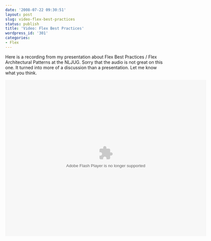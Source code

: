 ```yaml
---
date: '2008-07-22 09:30:51'
layout: post
slug: video-flex-best-practices
status: publish
title: 'Video: Flex Best Practices'
wordpress_id: '301'
categories:
- Flex
---
```


Here is a recording from my presentation about Flex Best Practices / Flex Architectural Patterns at the NLJUG.  Sorry that the audio is not great on this one.  It turned into more of a discussion than a presentation.  Let me know what you think.

<object classid="clsid:D27CDB6E-AE6D-11cf-96B8-444553540000" width="640" height="498"> <param name="movie" value="http://content.screencast.com/bootstrap.swf"></param> <param name="quality" value="high"></param> <param name="bgcolor" value="#FFFFFF"></param> <param name="flashVars" value="thumb=http://content.screencast.com/media/4c37ded1-27aa-42be-841a-ad7a211a2fe4_4da621d9-7f03-4192-9582-ddeb10177922_static_0_0_Thumbnail.gif&content=http://content.screencast.com/media/a59cd358-0997-4add-b1f2-cb79f5085750_4da621d9-7f03-4192-9582-ddeb10177922_static_0_0_flex_best_practices.swf&width=640&height=498"></param> <param name="allowFullScreen" value="true"></param> <param name="scale" value="showall"></param> <param name="allowScriptAccess" value="always"></param>  <embed src="http://content.screencast.com/bootstrap.swf" quality="high" bgcolor="#FFFFFF" width="640" height="498" type="application/x-shockwave-flash" allowScriptAccess="always" flashVars="thumb=http://content.screencast.com/media/4c37ded1-27aa-42be-841a-ad7a211a2fe4_4da621d9-7f03-4192-9582-ddeb10177922_static_0_0_Thumbnail.gif&content=http://content.screencast.com/media/a59cd358-0997-4add-b1f2-cb79f5085750_4da621d9-7f03-4192-9582-ddeb10177922_static_0_0_flex_best_practices.swf&width=640&height=498" allowFullScreen="true" scale="showall"></embed> </object>
